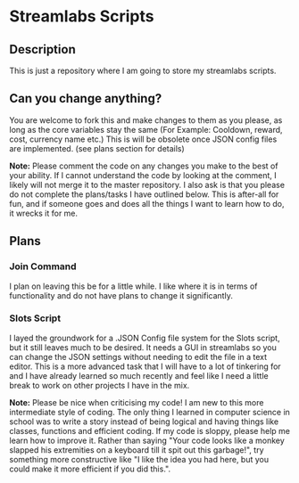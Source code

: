 
# Streamlabs Scripts
## Description
This is just a repository where I am going to store my streamlabs scripts.

## Can you change anything?
You are welcome to fork this and make changes to them as you please, as long as the core variables stay the same (For Example: Cooldown, reward, cost, currency name etc.) This is will be obsolete once JSON config files are implemented. (see plans section for details)

**Note:** Please comment the code on any changes you make to the best of your ability. If I cannot understand the code by looking at the comment, I likely will not merge it to the master repository. I also ask is that you please do not complete the plans/tasks I have outlined below. This is after-all for fun, and if someone goes and does all the things I want to learn how to do, it wrecks it for me.

## Plans

 ### Join Command
 I plan on leaving this be for a little while. I like where it is in terms of functionality and do not have plans to change it significantly.

### Slots Script
I layed the groundwork for a .JSON Config file system for the Slots script, but it still leaves much to be desired. It needs a GUI in streamlabs so you can change the JSON settings without needing to edit the file in a text editor. This is a more advanced task that I will have to a lot of tinkering for and I have already learned so much recently and feel like I need a little break to work on other projects I have in the mix.

**Note:** Please be nice when criticising my code! I am new to this more intermediate style of coding. The only thing I learned in computer science in school was to write a story instead of being logical and having things like classes, functions and efficient coding. If my code is sloppy, please help me learn how to improve it. Rather than saying "Your code looks like a monkey slapped his extremities on a keyboard till it spit out this garbage!", try something more constructive like "I like the idea you had here, but you could make it more efficient if you did this.".
